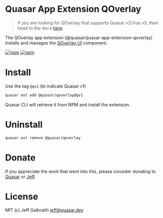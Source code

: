 # Quasar App Extension QOverlay

> If you are looking for QOverlay that supports Quasar v2/Vue v3, then head to the docs [here](https://qoverlay.netlify.app/).

The QOverlay app extension (@quasar/quasar-app-extension-qoverlay) installs and manages the [QOverlay UI](https://github.com/quasarframework/quasar-ui-qoverlay/tree/dev/ui) component.

[![npm](https://img.shields.io/npm/v/@quasar/quasar-app-extension-qoverlay.svg?label=@quasar/quasar-app-extension-qoverlay)](https://www.npmjs.com/package/@quasar/quasar-app-extension-qoverlay)
[![npm](https://img.shields.io/npm/dt/@quasar/quasar-app-extension-qoverlay.svg)](https://www.npmjs.com/package/@quasar/quasar-app-extension-qoverlay)

# Install
Use the tag `@qv1` (to indicate Quasar v1)

```bash
quasar ext add @quasar/qoverlay@qv1
```
Quasar CLI will retrieve it from NPM and install the extension.

# Uninstall
```bash
quasar ext remove @quasar/qoverlay
```

# Donate
If you appreciate the work that went into this, please consider donating to [Quasar](https://donate.quasar.dev) or [Jeff](https://github.com/sponsors/hawkeye64).

# License
MIT (c) Jeff Galbraith <jeff@quasar.dev>

